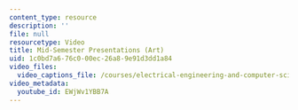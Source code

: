 ```yaml
---
content_type: resource
description: ''
file: null
resourcetype: Video
title: Mid-Semester Presentations (Art)
uid: 1c0bd7a6-76c0-00ec-26a8-9e91d3dd1a84
video_files:
  video_captions_file: /courses/electrical-engineering-and-computer-science/6-811-principles-and-practice-of-assistive-technology-fall-2014/presentations/copy6_of_mid-semester-presentations2/EWjWv1YBB7A.vtt
video_metadata:
  youtube_id: EWjWv1YBB7A
---
```

